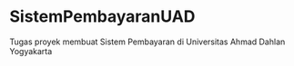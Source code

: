 # SistemPembayaranUAD
Tugas proyek membuat Sistem Pembayaran di Universitas Ahmad Dahlan Yogyakarta
